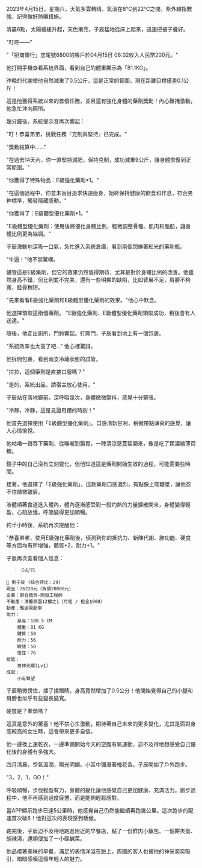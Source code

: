 2023年4月15日，星期六，天氣多雲轉晴，氣溫在8℃到22℃之間，紫外線指數強，記得做好防曬措施。

清晨6點，太陽緩緩升起，天色漸亮，子辰猛地從床上起來，迅速把被子疊好。

"叮咚——"

"「招商銀行」您尾號6800的賬戶於04月15日 06:02收入人民幣200元。"

他打開手機查看系統界面，看到自己的體重顯示為「81.1KG」。

昨晚的代謝使他自然減重了0.5公斤，這是正常的範圍。現在距離目標僅差0.1公斤！

這是他獲得系統以來的首個任務，並且還有強化身體的藥劑獎勳！內心難掩激動，他急忙沖向廁所。

幾分鐘後，系統提示音再次響起：

"叮！恭喜弟弟，挑戰任務『克制與堅持』已完成。"

"獎勳結算中……"

"在過去14天內，你一直堅持減肥，保持克制，成功減重9公斤，讓身體恢復到正常範圍。"

"你獲得了特殊物品：E級強化藥劑*1。"

"在這個過程中，你並未盲目追求快速瘦身，始終保持健康的飲食和作息，符合男神標準，觸發隱藏獎勳。"

"你獲得了：E級體型優化藥劑*1。"

"E級體型優化藥劑：使用後將優化身體比例，輕微調整骨骼、肌肉和脂肪，讓身體比例更為協調。"

子辰激動地深吸一口氣，急忙進入系統倉庫，看到兩個閃爍著紅光的藥劑瓶。

"牛逼！"他不禁驚嘆。

儘管這是E級藥劑，但它的效果仍然值得期待，尤其是對於身體比例的改善。他雖然身高不錯，但比例並不完美，還有一些明顯的缺陷，比如臂展不足，肩膀不夠寬，胫骨稍短。

"先來看看E級強化藥劑和E級體型優化藥劑的效果。"他心中默念。

他選擇領取這兩個藥劑。 "E級強化藥劑、E級體型優化藥劑領取成功，稍後會有人送達。"

隨後，他走出廁所，門鈴響起。打開門，子辰看到地上有一個包裹。

"系統效率也太高了吧..." 他心裡驚訝。

他拆開包裹，看到兩支冷藏狀態的試管。

"拉拉，這個藥劑是直接口服嗎？"

"是的，系統出品，請宿主放心使用。"

子辰站在落地鏡前，深呼吸幾次，身體微微顫抖，感覺十分緊張。

"冷靜，冷靜，這是見證奇蹟的時刻！"

他首先選擇使用「E級體型優化藥劑」。口感清新甘冽，稍微帶點薄荷的感覺，讓人心情愉悅。

他咕嚕一聲吞下藥劑，從喉嚨到腸胃，一陣清涼感蔓延開來，像是吃了顆濃縮薄荷糖。

鏡子中的自己沒有立刻變化，但他知道這是藥劑開始生效的過程，可能需要些時間。

接著，他選擇了「E級強化藥劑」。這款藥劑口感濃烈，有點像止咳糖漿，讓他忍不住微微皺眉。

液體順著食道進入體內，體內逐漸感受到一股灼熱的力量擴散開來，身體變得輕盈，心跳放慢，呼吸變得更加順暢。

約半小時後，系統再次提醒他：

"恭喜弟弟，使用E級強化藥劑後，偵測到你的抵抗力、新陳代謝、肺功能、硬度等方面均有所增強，體質+2，耐力+1。"

子辰再次查看個人信息：

> 04/15  
```
📰 劉子辰 (綜合評比：29)  
現金：26220元（負債20000元）  
企業：聯合商貿-開發工程師  
不動產：清馨家園12樓之1（月租 / 租金$900）  
動產：雅迪電動車  
能力：  
    身高：180.5 CM  
    體重：81 KG  
    體質：59  
    耐力：56  
    敏捷：50  
    悟性：76  
技能：  
    男神光環(Lv1)  
成就：  
    小有聲望  
```

子辰稍微愣住，揉了揉眼睛。身高竟然增加了0.5公分！他開始覺得自己的小腿和肩膀也似乎有些變長變寬。

硬度是？拳頭嗎？

這真是意外的驚喜！他不禁心生激動，期待著自己未來的更多變化，尤其是面對身高較高的女生時，這會帶來更多自信。

他一邊換上速乾衣，一邊準備開始今天的空腹有氧運動，迫不及待地想感受自己優化後的身體有多強大。

四月清晨，空氣溫潤，陽光明媚。小區中彌漫著槐花香。子辰開始了戶外跑步。

"3，2，1，GO！"

呼吸順暢，步伐輕盈有力，身體的變化讓他感覺自己更加健康、充滿活力。跑步過程中，他不再感到過度疲憊，而是能夠輕鬆應對。

當APP顯示跑步已達5公里時，他感覺自己仍然能繼續再跑幾公里。這次跑步的配速首次破6！他對這次的表現感到驕傲。

跑完後，子辰迫不及待地跑進附近的早餐店，點了一份鮮肉小籠包、一個餅夾蛋、胡辣湯，還順便加了一小碟鹹菜。

他品嚐著美味的早餐，滿足的表情洋溢在臉上。周圍的客人也被他的神采奕奕吸引，暗暗感嘆這個年輕人的魅力。

